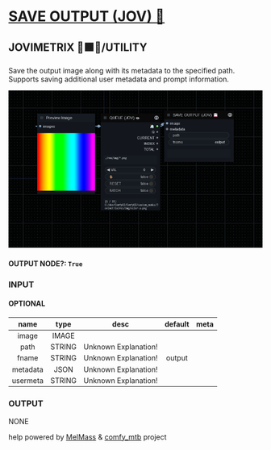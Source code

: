 # [SAVE OUTPUT (JOV) 💾](https://github.com/Amorano/Jovimetrix-examples/blob/master/node/SAVE%20OUTPUT/SAVE%20OUTPUT.md)

## JOVIMETRIX 🔺🟩🔵/UTILITY

Save the output image along with its metadata to the specified path. Supports saving additional user metadata and prompt information.

![SAVE OUTPUT](https://raw.githubusercontent.com/Amorano/Jovimetrix-examples/master/node/SAVE%20OUTPUT/SAVE%20OUTPUT.png)

#### OUTPUT NODE?: `True`

### INPUT

#### OPTIONAL

name | type | desc | default | meta
:---:|:---:|---|:---:|---
image  |  IMAGE  |  |  | 
path  |  STRING  | Unknown Explanation! |  | 
fname  |  STRING  | Unknown Explanation! | output | 
metadata  |  JSON  | Unknown Explanation! |  | 
usermeta  |  STRING  | Unknown Explanation! |  | 

### OUTPUT

NONE

help powered by [MelMass](https://github.com/melMass) & [comfy_mtb](https://github.com/melMass/comfy_mtb) project